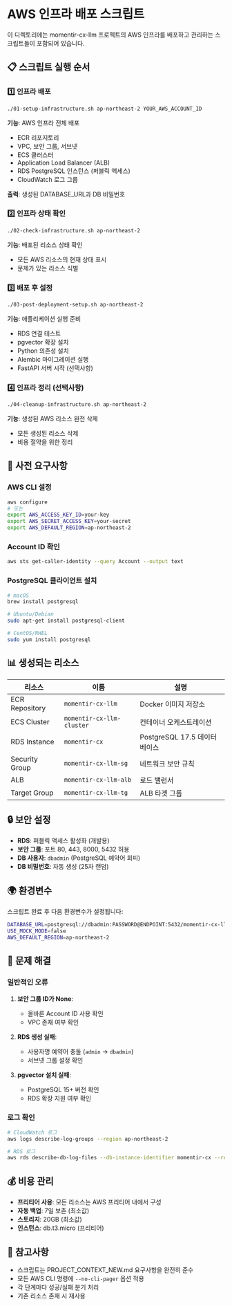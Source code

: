 # AWS 인프라 배포 스크립트

이 디렉토리에는 momentir-cx-llm 프로젝트의 AWS 인프라를 배포하고 관리하는 스크립트들이 포함되어 있습니다.

## 📋 스크립트 실행 순서

### 1️⃣ 인프라 배포
```bash
./01-setup-infrastructure.sh ap-northeast-2 YOUR_AWS_ACCOUNT_ID
```
**기능**: AWS 인프라 전체 배포
- ECR 리포지토리
- VPC, 보안 그룹, 서브넷
- ECS 클러스터
- Application Load Balancer (ALB)
- RDS PostgreSQL 인스턴스 (퍼블릭 액세스)
- CloudWatch 로그 그룹

**출력**: 생성된 DATABASE_URL과 DB 비밀번호

### 2️⃣ 인프라 상태 확인
```bash
./02-check-infrastructure.sh ap-northeast-2
```
**기능**: 배포된 리소스 상태 확인
- 모든 AWS 리소스의 현재 상태 표시
- 문제가 있는 리소스 식별

### 3️⃣ 배포 후 설정
```bash
./03-post-deployment-setup.sh ap-northeast-2
```
**기능**: 애플리케이션 실행 준비
- RDS 연결 테스트
- pgvector 확장 설치
- Python 의존성 설치
- Alembic 마이그레이션 실행
- FastAPI 서버 시작 (선택사항)

### 4️⃣ 인프라 정리 (선택사항)
```bash
./04-cleanup-infrastructure.sh ap-northeast-2
```
**기능**: 생성된 AWS 리소스 완전 삭제
- 모든 생성된 리소스 삭제
- 비용 절약을 위한 정리

## 🔧 사전 요구사항

### AWS CLI 설정
```bash
aws configure
# 또는
export AWS_ACCESS_KEY_ID=your-key
export AWS_SECRET_ACCESS_KEY=your-secret
export AWS_DEFAULT_REGION=ap-northeast-2
```

### Account ID 확인
```bash
aws sts get-caller-identity --query Account --output text
```

### PostgreSQL 클라이언트 설치
```bash
# macOS
brew install postgresql

# Ubuntu/Debian
sudo apt-get install postgresql-client

# CentOS/RHEL
sudo yum install postgresql
```

## 📊 생성되는 리소스

| 리소스 | 이름 | 설명 |
|--------|------|------|
| ECR Repository | `momentir-cx-llm` | Docker 이미지 저장소 |
| ECS Cluster | `momentir-cx-llm-cluster` | 컨테이너 오케스트레이션 |
| RDS Instance | `momentir-cx` | PostgreSQL 17.5 데이터베이스 |
| Security Group | `momentir-cx-llm-sg` | 네트워크 보안 규칙 |
| ALB | `momentir-cx-llm-alb` | 로드 밸런서 |
| Target Group | `momentir-cx-llm-tg` | ALB 타겟 그룹 |

## 🔒 보안 설정

- **RDS**: 퍼블릭 액세스 활성화 (개발용)
- **보안 그룹**: 포트 80, 443, 8000, 5432 허용
- **DB 사용자**: `dbadmin` (PostgreSQL 예약어 회피)
- **DB 비밀번호**: 자동 생성 (25자 랜덤)

## 🌍 환경변수

스크립트 완료 후 다음 환경변수가 설정됩니다:

```bash
DATABASE_URL=postgresql://dbadmin:PASSWORD@ENDPOINT:5432/momentir-cx-llm
USE_MOCK_MODE=false
AWS_DEFAULT_REGION=ap-northeast-2
```

## 🚨 문제 해결

### 일반적인 오류

1. **보안 그룹 ID가 None**: 
   - 올바른 Account ID 사용 확인
   - VPC 존재 여부 확인

2. **RDS 생성 실패**:
   - 사용자명 예약어 충돌 (`admin` → `dbadmin`)
   - 서브넷 그룹 설정 확인

3. **pgvector 설치 실패**:
   - PostgreSQL 15+ 버전 확인
   - RDS 확장 지원 여부 확인

### 로그 확인
```bash
# CloudWatch 로그
aws logs describe-log-groups --region ap-northeast-2

# RDS 로그
aws rds describe-db-log-files --db-instance-identifier momentir-cx --region ap-northeast-2
```

## 💰 비용 관리

- **프리티어 사용**: 모든 리소스는 AWS 프리티어 내에서 구성
- **자동 백업**: 7일 보존 (최소값)
- **스토리지**: 20GB (최소값)
- **인스턴스**: db.t3.micro (프리티어)

## 📝 참고사항

- 스크립트는 PROJECT_CONTEXT_NEW.md 요구사항을 완전히 준수
- 모든 AWS CLI 명령에 `--no-cli-pager` 옵션 적용
- 각 단계마다 성공/실패 분기 처리
- 기존 리소스 존재 시 재사용